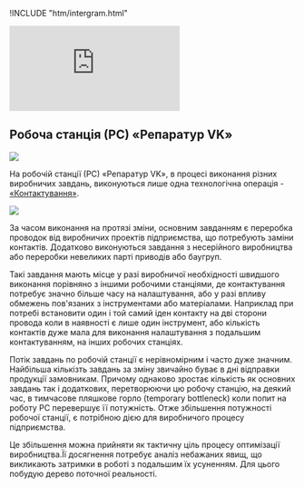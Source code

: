!INCLUDE "htm/intergram.html"

![](https://chart.googleapis.com/chart?chs=180x180&amp;cht=qr&amp;chl=https://pp.vokov.tk/Analіz-robocho-stancії-Reparatur-VK.html)

## Робоча станція (РС) «Репаратур VK»

![](https://4to.treba.ml/upload/2020/12/25/20201225135419-8f391297.png)

На робочій станції (РС) «Репаратур VK», в процесі виконання різних виробничих завдань, виконуються лише одна технологічна операція - [«Контактування»](https://pp.vokov.tk/%D0%9F%D1%80%D0%BE%D1%86%D0%B5%D1%81-%D0%BA%D0%BE%D0%BD%D1%82%D0%B0%D0%BA%D1%82%D1%83%D0%B2%D0%B0%D0%BD%D0%BD%D1%8F.html).

![](https://4to.treba.ml/byWCmbOt/62B1E091-B83E-4634-AE75-3C060CFDB8D9.jpeg)

За часом виконання на протязі зміни, основним завданням є переробка проводок від виробничих проектів підприємства, що потребують заміни контактів. Додатково виконуються завдання з несерійного виробництва або переробки невеликих парті приводів або баугруп. 

Такі завдання мають місце у разі виробничої необхідності швидшого виконання порівняно з іншими робочими станціями, де контактування потребує значно більше часу на налаштування, або у разі впливу обмежень пов'язаних з інструментами або матеріалами. Наприклад при потребі встановити один і той самий іден контакту на дві сторони провода коли в наявності є лише один інструмент, або кількість контактів дуже мала для виконання налаштування з подальшим контактуванням, на інших робочих станціях.

Потік завдань по робочій станції є нерівномірним і часто дуже значним. Найбільша кількізть завдань за зміну звичайно буває в дні відправки продукції замовникам. Причому однаково зростає кількість як основних завдань так і додаткових, перетворюючи цю робочу станцію, на деякий час, в тимчасове пляшкове горло (temporary bottleneck) коли попит на роботу РС перевершує її потужність. Отже збільшення потужності робочої станції, є потрібною дією для виробничого процесу підприємства.

Це збільшення можна прийняти як тактичну ціль процесу оптимізації виробництва.Її досягнення потребує аналіз небажаних явищ, що викликають затримки в роботі з подальшим їх усуненням. Для цього побудую дерево поточної реальності.